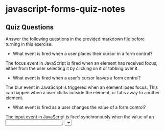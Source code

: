 # javascript-forms-quiz-notes

## Quiz Questions

Answer the following questions in the provided markdown file before turning in this exercise:

- What event is fired when a user places their cursor in a form control?

The focus event in JavaScript is fired when an element has received focus, either from the user selecting it by clicking on it or tabbing over it.

- What event is fired when a user's cursor leaves a form control?

The blur event in JavaScript is triggered when an element loses focus. This can happen when a user clicks outside the element, or tabs away to another element.

- What event is fired as a user changes the value of a form control?

The input event in JavaScript is fired synchronously when the value of an <input>, <select>, or <textarea> element is changed.

- What event is fired when a user clicks the `"submit"` button within a `<form>`?

The submit event in JavaScript is fired when a form is submitted. This can happen either when the user clicks a submit button or when the user presses Enter while inside a form field.

- What does the `event.preventDefault()` method do?

The preventDefault() method of the event object prevents the browser from automatically reloading the page with the form's values in the URL.

- What does submitting a form without `event.preventDefault()` do?

When a user submits a form (the submit button clicked), the default action of the form is to submit the form's data to a URL that processes the data. Form elements have the action and method attributes which specify the URL to submit the form to and the type of request ( get , post , and so on), respectively.

- What property of a form element object contains all of the form's controls.

The HTMLFormElement property elements returns an HTMLFormControlsCollection listing all the form controls contained in the <form> element.

- What property of a form control object gets and sets its value?

The value property. A string that represents the current value of the control. If the user enters a value different from the value expected, this may return an empty string.

- What is one risk of writing a lot of code without checking to see if it works so far?

You will not be able to catch errors quickly.

- What is an advantage of having your console open when writing a JavaScript program?

console.log() is an important function in JavaScript that is used for printing messages to the console. It helps developers debug their code by displaying the output of their program in the console.

## Notes

All student notes should be written here.

How to write `Code Examples` in markdown

for JS:

```javascript
const data = 'Howdy';
```

for HTML:

```html
<div>
  <p>This is text content</p>
</div>
```

for CSS:

```css
div {
  width: 100%;
}
```
